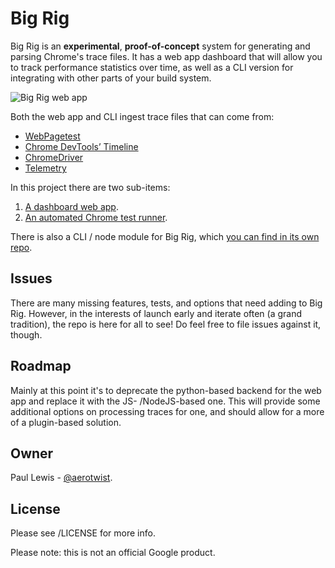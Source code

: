 # Big Rig

Big Rig is an **experimental**, **proof-of-concept** system for generating and parsing Chrome's trace files. It has a web app dashboard that will allow you to track performance statistics over time, as well as a CLI version for integrating with other parts of your build system.

![Big Rig web app](https://cloud.githubusercontent.com/assets/617438/10881331/b83e9868-8159-11e5-9f0e-285549e89c76.png)

Both the web app and CLI ingest trace files that can come from:

* [WebPagetest](http://webpagetest.org)
* [Chrome DevTools’ Timeline](https://developers.google.com/web/tools/chrome-devtools/profile/evaluate-performance/timeline-tool)
* [ChromeDriver](https://sites.google.com/a/chromium.org/chromedriver/)
* [Telemetry](https://www.chromium.org/developers/telemetry)

In this project there are two sub-items:

1. [A dashboard web app](app/).
1. [An automated Chrome test runner](test-runner/).

There is also a CLI / node module for Big Rig, which [you can find in its own repo](https://github.com/GoogleChrome/node-big-rig).

## Issues

There are many missing features, tests, and options that need adding to Big Rig. However, in the interests of launch early and iterate often (a grand tradition), the repo is here for all to see! Do feel free to file issues against it, though.

## Roadmap

Mainly at this point it's to deprecate the python-based backend for the web app and replace it with the JS- /NodeJS-based one. This will provide some additional options on processing traces for one, and should allow for a more of a plugin-based solution.

## Owner

Paul Lewis - [@aerotwist](https://twitter.com/aerotwist).

## License

Please see /LICENSE for more info.

Please note: this is not an official Google product.
